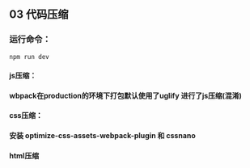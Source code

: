 ## 03 代码压缩
### 运行命令：
```
npm run dev 
```
#### js压缩：
#### wbpack在production的环境下打包默认使用了uglify 进行了js压缩(混淆)
#### css压缩：
#### 安装 optimize-css-assets-webpack-plugin 和 cssnano
#### html压缩







